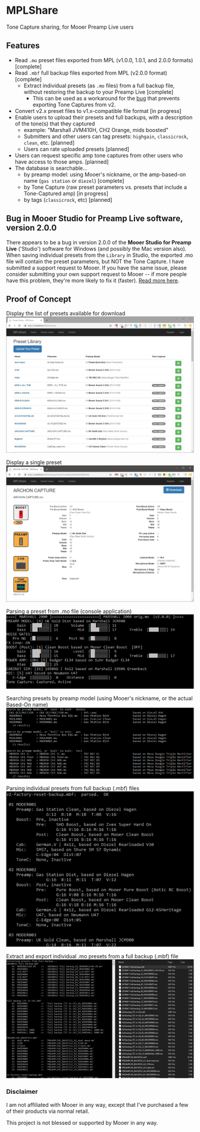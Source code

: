 # MPLShare
Tone Capture sharing, for Mooer Preamp Live users

## Features
* Read `.mo` preset files exported from MPL (v1.0.0, 1.0.1, and 2.0.0 formats) [complete]
* Read `.mbf` full backup files exported from MPL (v2.0.0 format) [complete]
    * Extract individual presets (as `.mo` files) from a full backup file, without restoring the backup to your Preamp Live [complete]
        * This can be used as a workaround for the [bug](https://github.com/jwyse/MPLShare/blob/master/studio-v2-bug.md) that prevents exporting Tone Captures from v2.
* Convert v2.x preset files to v1.x-compatible file format [in progress]
* Enable users to upload their presets and full backups, with a description of the tone(s) that they captured
    * example: "Marshall JVM410H, CH2 Orange, mids boosted"
    * Submitters and other users can tag presets: `highgain`, `classicrock`, `clean`, etc. [planned]
    * Users can rate uploaded presets [planned]
* Users can request specific amp tone captures from other users who have access to those amps. [planned]
* The database is searchable...
    * by preamp model: using Mooer's nickname, or the amp-based-on name (`gas station` or `diezel`) [complete]
    * by Tone Capture (raw preset parameters vs. presets that include a Tone-Captured amp) [in progress]
    * by tags (`classicrock`, etc) [planned]

## Bug in Mooer Studio for Preamp Live software, version 2.0.0
There appears to be a bug in version 2.0.0 of the **Mooer Studio for Preamp Live** ('Studio') software for Windows (and possibly the Mac version also).  When saving individual presets from the `Library` in Studio, the exported .mo file will contain the preset parameters, but NOT the Tone Capture.  I have submitted a support request to Mooer.  If you have the same issue, please consider submitting your own support request to Mooer -- if more people have this problem, they're more likely to fix it (faster).  [Read more here](https://github.com/jwyse/MPLShare/blob/master/studio-v2-bug.md).

<!--
:white_check_mark: [complete] / :running: [in progress] / :hourglass: [planned]

complete
:bulb:
:ballot_box_with_check:
:heavy_check_mark:
:white_check_mark:
:thumbsup:
in progress
:running:
planned
:star:
:hourglass:
-->

## Proof of Concept

Display the list of presets available for download
![preset list](https://github.com/jwyse/MPLShare/raw/master/img/webapp-list.jpg)

Display a single preset
![preset details](https://github.com/jwyse/MPLShare/raw/master/img/webapp-preset.jpg)

Parsing a preset from .mo file (console application)
![display single preset](https://github.com/jwyse/MPLShare/raw/master/img/poc-display-preset.png)

Searching presets by preamp model (using Mooer's nickname, or the actual Based-On name)
![search](https://github.com/jwyse/MPLShare/raw/master/img/poc-search.png)

Parsing individual presets from full backup (.mbf) files
![Full backup](https://github.com/jwyse/MPLShare/raw/master/img/poc-parsed-full-backup.png)

Extract and export individual .mo presets from a full backup (.mbf) file
![Extract presets](https://github.com/jwyse/MPLShare/raw/master/img/poc-extract-presets-from-backup.png)

### Disclaimer
I am not affiliated with Mooer in any way, except that I've purchased a few of their products via normal retail.

This project is not blessed or supported by Mooer in any way.
